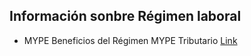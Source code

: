 ## Información sonbre Régimen laboral

* MYPE Beneficios del Régimen MYPE Tributario [Link](https://www.youtube.com/watch?v=b0bgeJw0Wxk)
